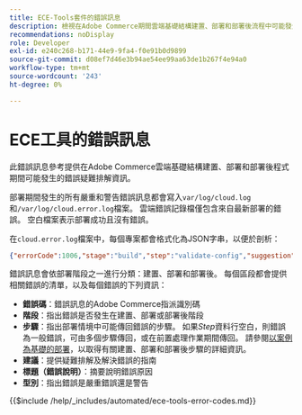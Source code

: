 ```yaml
---
title: ECE-Tools套件的錯誤訊息
description: 檢視在Adobe Commerce期間雲端基礎結構建置、部署和部署後流程中可能發生的錯誤代碼和訊息清單。
recommendations: noDisplay
role: Developer
exl-id: e240c268-b171-44e9-9fa4-f0e91b0d9899
source-git-commit: d08ef7d46e3b94ae54ee99aa63de1b267f4e94a0
workflow-type: tm+mt
source-wordcount: '243'
ht-degree: 0%

---
```


# ECE工具的錯誤訊息

此錯誤訊息參考提供在Adobe Commerce雲端基礎結構建置、部署和部署後程式期間可能發生的錯誤疑難排解資訊。

部署期間發生的所有嚴重和警告錯誤訊息都會寫入`var/log/cloud.log`和`/var/log/cloud.error.log`檔案。 雲端錯誤記錄檔僅包含來自最新部署的錯誤。 空白檔案表示部署成功且沒有錯誤。

在`cloud.error.log`檔案中，每個專案都會格式化為JSON字串，以便於剖析：

```json
{"errorCode":1006,"stage":"build","step":"validate-config","suggestion":"No stores/website/locales found in config.php\n  To speed up the deploy process do the following:\n  1. Using SSH, log in to your Magento Cloud account\n  2. Run \"php ./vendor/bin/ece-tools config:dump\"\n  3. Using SCP, copy the app/etc/config.php file to your local repository\n  4. Add, commit, and push your changes to the app/etc/config.php file","title":"The configured state is not ideal","type":"warning"}
```

錯誤訊息會依部署階段之一進行分類：建置、部署和部署後。 每個區段都會提供相關錯誤的清單，以及每個錯誤的下列資訊：

- **錯誤碼**：錯誤訊息的Adobe Commerce指派識別碼
- **階段**：指出錯誤是否發生在建置、部署或部署後階段
- **步驟**：指出部署情境中可能傳回錯誤的步驟。 如果&#x200B;_Step_&#x200B;資料行空白，則錯誤為一般錯誤，可由多個步驟傳回，或在前置處理作業期間傳回。 請參閱[以案例為基礎的部署](../deploy/scenario-based.md)，以取得有關建置、部署和部署後步驟的詳細資訊。
- **建議**：提供疑難排解及解決錯誤的指南
- **標題（錯誤說明）**：摘要說明錯誤原因
- **型別**：指出錯誤是嚴重錯誤還是警告

{{$include /help/_includes/automated/ece-tools-error-codes.md}}

<!-- Last updated from includes: 2025-05-28 21:01:41 -->
